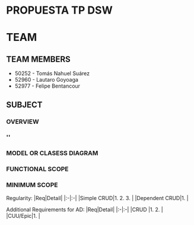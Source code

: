 # PROPUESTA TP DSW

# TEAM
## TEAM MEMBERS
* 50252 - Tomás Nahuel Suárez
* 52960 - Lautaro Goyoaga
* 52977 - Felipe Bentancour

## SUBJECT
### OVERVIEW

### ''

### MODEL OR CLASESS DIAGRAM



### FUNCTIONAL SCOPE

### MINIMUM SCOPE

Regularity:
|Req|Detail|
|:-|:-|
|Simple CRUD|1. 2. 3. |
|Dependent CRUD|1. |

Additional Requirements for AD:
|Req|Detail|
|:-|:-|
|CRUD |1. 2. |
|CUU/Epic|1. |
